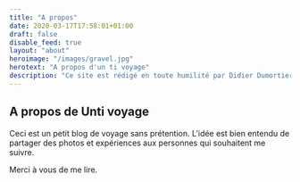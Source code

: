 ```yaml
---
title: "A propos"
date: 2020-03-17T17:58:01+01:00
draft: false
disable_feed: true
layout: "about"
heroimage: "/images/gravel.jpg"
herotext: "A propos d'un ti voyage"
description: "Ce site est rédigé en toute humilité par Didier Dumortier afin de partager ses voyages avec ses amis. Les commentaires sont les bienvenus et vos données saisies ne seront pas utilisées à des fins lucratives."
---
```


## A propos de Unti voyage
Ceci est un petit blog de voyage sans prétention. L’idée est bien entendu de partager des photos et expériences aux personnes qui souhaitent me suivre.

Merci à vous de me lire.